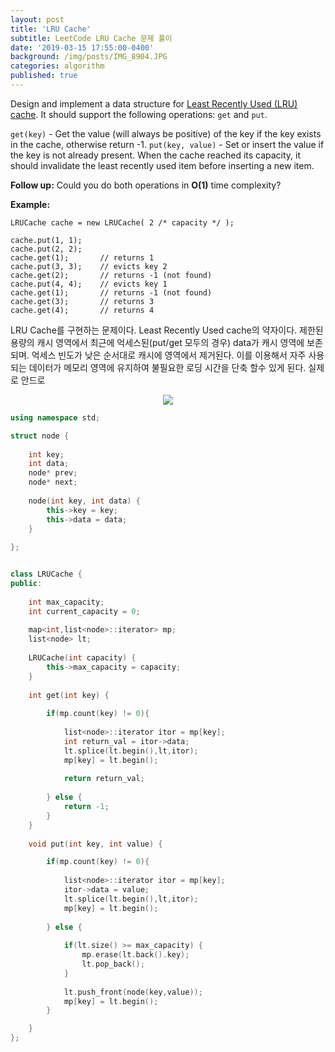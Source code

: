 ```yaml
---
layout: post
title: 'LRU Cache'
subtitle: LeetCode LRU Cache 문제 풀이
date: '2019-03-15 17:55:00-0400'
background: /img/posts/IMG_8904.JPG
categories: algorithm
published: true
---
```


Design and implement a data structure for [Least Recently Used (LRU) cache](https://en.wikipedia.org/wiki/Cache_replacement_policies#LRU). It should support the following operations: `get` and `put`.

`get(key)` - Get the value (will always be positive) of the key if the key exists in the cache, otherwise return -1.
`put(key, value)` - Set or insert the value if the key is not already present. When the cache reached its capacity, it should invalidate the least recently used item before inserting a new item.

**Follow up:**
Could you do both operations in **O(1)** time complexity?

**Example:**

```
LRUCache cache = new LRUCache( 2 /* capacity */ );

cache.put(1, 1);
cache.put(2, 2);
cache.get(1);       // returns 1
cache.put(3, 3);    // evicts key 2
cache.get(2);       // returns -1 (not found)
cache.put(4, 4);    // evicts key 1
cache.get(1);       // returns -1 (not found)
cache.get(3);       // returns 3
cache.get(4);       // returns 4
```

LRU Cache를 구현하는 문제이다. Least Recently Used cache의 약자이다. 제한된 용량의 캐시 영역에서 
최근에 억세스된(put/get 모두의 경우) data가 캐시 영역에 보존 되며. 억세스 빈도가 낮은 순서대로
캐시에 영역에서 제거된다. 이를 이용해서 자주 사용되는 데이터가 메모리 영역에 유지하여 불필요한 로딩 시간을
단축 할수 있게 된다. 실제로 안드로


<center>
  <img class="img" src="https://cdn-images-1.medium.com/max/1600/0*fOwBd3z0XtHh7WN1.png">
</center>




```c++
using namespace std;

struct node {
    
    int key;
    int data;
    node* prev;
    node* next;
    
    node(int key, int data) {
        this->key = key;
        this->data = data;
    }
    
};


class LRUCache {
public:
    
    int max_capacity;
    int current_capacity = 0;
    
    map<int,list<node>::iterator> mp;
    list<node> lt;
    
    LRUCache(int capacity) {
        this->max_capacity = capacity;
    }
    
    int get(int key) {
        
        if(mp.count(key) != 0){
            
            list<node>::iterator itor = mp[key];
            int return_val = itor->data;
            lt.splice(lt.begin(),lt,itor);
            mp[key] = lt.begin();
            
            return return_val;
            
        } else {
            return -1;
        }
    }
    
    void put(int key, int value) {

        if(mp.count(key) != 0){
            
            list<node>::iterator itor = mp[key];
            itor->data = value;
            lt.splice(lt.begin(),lt,itor);
            mp[key] = lt.begin();
            
        } else {
            
            if(lt.size() >= max_capacity) {
                mp.erase(lt.back().key);
                lt.pop_back();
            }
            
            lt.push_front(node(key,value));
            mp[key] = lt.begin();
        }

    }
};
```
